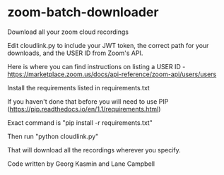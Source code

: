 # zoom-batch-downloader
Download all your zoom cloud recordings

Edit cloudlink.py to include your JWT token, the correct path for your downloads, and the USER ID from Zoom's API. 

Here is where you can find instructions on listing a USER ID - https://marketplace.zoom.us/docs/api-reference/zoom-api/users/users

Install the requirements listed in requirements.txt 

If you haven't done that before you will need to use PIP (https://pip.readthedocs.io/en/1.1/requirements.html)

Exact command is "pip install -r requirements.txt"

Then run "python cloudlink.py"

That will download all the recordings wherever you specify. 

Code written by Georg Kasmin and Lane Campbell
